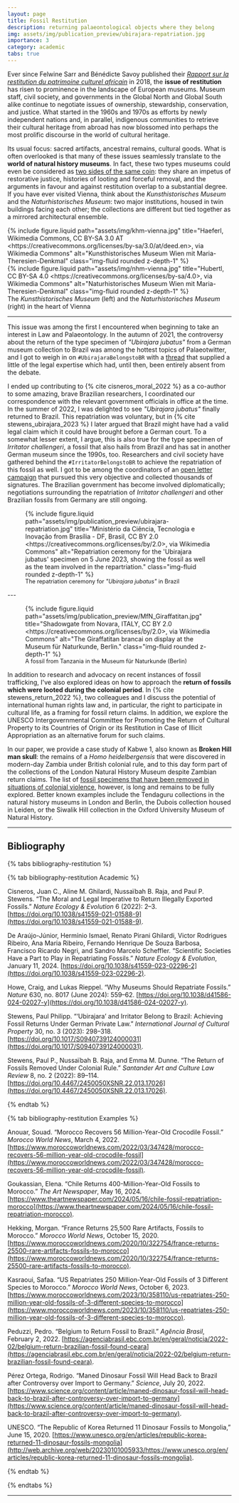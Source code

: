 ```yaml
---
layout: page
title: Fossil Restitution
description: returning palaeontological objects where they belong
img: assets/img/publication_preview/ubirajara-repatriation.jpg
importance: 3
category: academic
tabs: true
---
```


Ever since Felwine Sarr and Bénédicte Savoy published their _[Rapport sur la restitution du patrimoine culturel africain](https://web.archive.org/web/20190328181703/http://restitutionreport2018.com/sarr_savoy_en.pdf)_ in 2018, the **issue of restitution** has risen to prominence in the landscape of European museums. Museum staff, civil society, and governments in the Global North and Global South alike continue to negotiate issues of ownership, stewardship, conservation, and justice. What started in the 1960s and 1970s as efforts by newly independent nations and, in parallel, indigenous communities to retrieve their cultural heritage from abroad has now blossomed into perhaps the most prolific discourse in the world of cultural heritage.

Its usual focus: sacred artifacts, ancestral remains, cultural goods. What is often overlooked is that many of these issues seamlessly translate to the **world of natural history museums**. In fact, these two types museums could even be considered as [two sides of the same coin](https://voelkerrechtsblog.org/two-ways-of-thinking-about-fossils/): they share an impetus of restorative justice, histories of looting and forceful removal, and the arguments in favour and against restitution overlap to a substantial degree. If you have ever visited Vienna, think about the _Kunsthistorisches Museum_ and the _Naturhistorisches Museum_: two major institutions, housed in twin buildings facing each other; the collections are different but tied together as a mirrored architectural ensemble.

<div class="row justify-content-sm-center">
  <div class="col-sm-6 mt-3 mt-md-0">
    {% include figure.liquid path="assets/img/khm-vienna.jpg" title="Haeferl, Wikimedia Commons, CC BY-SA 3.0 AT &lt;https://creativecommons.org/licenses/by-sa/3.0/at/deed.en&gt;, via Wikimedia Commons" alt="Kunsthistorisches Museum Wien mit Maria-Theresien-Denkmal" class="img-fluid rounded z-depth-1" %}
  </div>
  <div class="col-sm-6 mt-3 mt-md-0">
    {% include figure.liquid path="assets/img/nhm-vienna.jpg" title="Hubertl, CC BY-SA 4.0 &lt;https://creativecommons.org/licenses/by-sa/4.0&gt;, via Wikimedia Commons" alt="Naturhistorisches Museum Wien mit Maria-Theresien-Denkmal" class="img-fluid rounded z-depth-1" %}
  </div>
</div>

<div class="caption">
    The <i>Kunsthistorisches Museum</i> (left) and the <i>Naturhistorisches Museum</i> (right) in the heart of Vienna
</div>

---

This issue was among the first I encountered when beginning to take an interest in Law and Palaeontology. In the autumn of 2021, the controversy about the return of the type specimen of _"Ubirajara jubatus"_ from a German museum collection to Brazil was among the hottest topics of Palaeotwitter, and I got to weigh in on `#UbirajaraBelongstoBR` with a [thread](https://x.com/PStewens/status/1435941347794505729) that supplied a little of the legal expertise which had, until then, been entirely absent from the debate.

<div class="row justify-content-sm-center">
    <div class="col-sm-7 mt-3 mt-md-0">
    	<p>I ended up contributing to {% cite cisneros_moral_2022 %} as a co-author to some amazing, brave Brazilian researchers, I coordinated our correspondence with the relevant government officials in office at the time. In the summer of 2022, I was delighted to see <em>"Ubirajara jubatus"</em> finally returned to Brazil. This repatriation was voluntary, but in {% cite stewens_ubirajara_2023 %} I later argued that Brazil might have had a valid legal claim which it could have brought before a German court. To a somewhat lesser extent, I argue, this is also true for the type specimen of <em>Irritator challengeri</em>, a fossil that also hails from Brazil and has sat in another German museum since the 1990s, too. Researchers and civil society have gathered behind the <code>#IrritatorBelongstoBR</code> to achieve the repatriation of this fossil as well. I got to be among the coordinators of an <a href="https://linktr.ee/irritator.repatriation">open letter campaign</a> that pursued this very objective and collected thousands of signatures. The Brazilian government has become involved diplomatically; negotiations surrounding the repatriation of <em>Irritator challengeri</em> and other Brazilian fossils from Germany are still ongoing.</p>
    </div>
    <div class="col-sm-5 mt-3 mt-md-0">
        <figure>
            {% include figure.liquid 
                path="assets/img/publication_preview/ubirajara-repatriation.jpg" 
                title="Ministério da Ciência, Tecnologia e Inovação from Brasília - DF, Brasil, CC BY 2.0 &lt;https://creativecommons.org/licenses/by/2.0&gt;, via Wikimedia Commons" 
                alt="Repatriation ceremony for the 'Ubirajara jubatus' specimen on 5 June 2023, showing the fossil as well as the team involved in the repartriation." 
                class="img-fluid rounded z-depth-1" 
            %}
            <figcaption class="text-center" style="font-size: 0.9em;">
                The repatriation ceremony for <i>"Ubirajara jubatus"</i> in Brazil
            </figcaption>
        </figure>
    </div>
</div>
---
<div class="row justify-content-sm-center">
    <div class="col-sm-2 mt-3 mt-md-0">
        <figure>
            {% include figure.liquid 
                path="assets/img/publication_preview/MfN_Giraffatitan.jpg" 
                title="Shadowgate from Novara, ITALY, CC BY 2.0 &lt;https://creativecommons.org/licenses/by/2.0&gt;, via Wikimedia Commons" 
                alt="The Giraffatitan brancai on display at the Museum für Naturkunde, Berlin." 
                class="img-fluid rounded z-depth-1" 
            %}
            <figcaption class="text-center" style="font-size: 0.9em;">
                A fossil from Tanzania in the Museum für Naturkunde (Berlin)
            </figcaption>
        </figure>
    </div>
    <div class="col-sm-10 mt-3 mt-md-0">
        <p>In addition to research and advocacy on recent instances of fossil trafficking, I've also explored ideas on how to approach the <strong>return of fossils which were looted during the colonial period</strong>. In {% cite stewens_return_2022 %}, two colleagues and I discuss the potential of international human rights law and, in particular, the right to participate in cultural life, as a framing for fossil return claims. In addition, we explore the UNESCO Intergovernmental Committee for Promoting the Return of Cultural Property to its Countries of Origin or its Restitution in Case of Illicit Appropriation as an alternative forum for such claims.</p>
        <p>In our paper, we provide a case study of Kabwe 1, also known as <strong>Broken Hill man skull</strong>: the remains of a <i>Homo heidelbergensis</i> that were discovered in modern-day Zambia under British colonial rule, and to this day form part of the collections of the London Natural History Museum despite Zambian return claims. The list of <a href="https://www.science.org/content/article/countries-demand-their-fossils-back-forcing-natural-history-museums-confront-their-past">fossil specimens that have been removed in situations of colonial violence</a>, however, is long and remains to be fully explored. Better known examples include the Tendaguru collections in the natural history museums in London and Berlin, the Dubois collection housed in Leiden, or the Siwalik Hill collection in the Oxford University Museum of Natural History.
        </p>
    </div>
</div>

---

## Bibliography

{% tabs bibliography-restitution %}

{% tab bibliography-restitution Academic %}

Cisneros, Juan C., Aline M. Ghilardi, Nussaïbah B. Raja, and Paul P. Stewens. “The Moral and Legal Imperative to Return Illegally Exported Fossils.” _Nature Ecology & Evolution_ 6 (2022): 2–3. [https://doi.org/10.1038/s41559-021-01588-9](https://doi.org/10.1038/s41559-021-01588-9).

De Araújo-Júnior, Hermínio Ismael, Renato Pirani Ghilardi, Victor Rodrigues Ribeiro, Ana Maria Ribeiro, Fernando Henrique De Souza Barbosa, Francisco Ricardo Negri, and Sandro Marcelo Scheffler. “Scientific Societies Have a Part to Play in Repatriating Fossils.” _Nature Ecology & Evolution_, January 11, 2024. [https://doi.org/10.1038/s41559-023-02296-2](https://doi.org/10.1038/s41559-023-02296-2).

Howe, Craig, and Lukas Rieppel. “Why Museums Should Repatriate Fossils.” _Nature_ 630, no. 8017 (June 2024): 559–62. [https://doi.org/10.1038/d41586-024-02027-y](https://doi.org/10.1038/d41586-024-02027-y).

Stewens, Paul Philipp. “‘Ubirajara’ and Irritator Belong to Brazil: Achieving Fossil Returns Under German Private Law.” _International Journal of Cultural Property_ 30, no. 3 (2023): 298–318. [https://doi.org/10.1017/S0940739124000031](https://doi.org/10.1017/S0940739124000031).

Stewens, Paul P., Nussaïbah B. Raja, and Emma M. Dunne. “The Return of Fossils Removed Under Colonial Rule.” _Santander Art and Culture Law Review_ 8, no. 2 (2022): 89–114. [https://doi.org/10.4467/2450050XSNR.22.013.17026](https://doi.org/10.4467/2450050XSNR.22.013.17026).

{% endtab %}

{% tab bibliography-restitution Examples %}

Anouar, Souad. “Morocco Recovers 56 Million-Year-Old Crocodile Fossil.” _Morocco World News_, March 4, 2022. [https://www.moroccoworldnews.com/2022/03/347428/morocco-recovers-56-million-year-old-crocodile-fossil](https://www.moroccoworldnews.com/2022/03/347428/morocco-recovers-56-million-year-old-crocodile-fossil).

Goukassian, Elena. “Chile Returns 400-Million-Year-Old Fossils to Morocco.” _The Art Newspaper_, May 16, 2024. [https://www.theartnewspaper.com/2024/05/16/chile-fossil-repatriation-morocco](https://www.theartnewspaper.com/2024/05/16/chile-fossil-repatriation-morocco).

Hekking, Morgan. “France Returns 25,500 Rare Artifacts, Fossils to Morocco.” _Morocco World News_, October 15, 2020. [https://www.moroccoworldnews.com/2020/10/322754/france-returns-25500-rare-artifacts-fossils-to-morocco](https://www.moroccoworldnews.com/2020/10/322754/france-returns-25500-rare-artifacts-fossils-to-morocco).

Kasraoui, Safaa. “US Repatriates 250 Million-Year-Old Fossils of 3 Different Species to Morocco.” _Morocco World News_, October 6, 2023. [https://www.moroccoworldnews.com/2023/10/358110/us-repatriates-250-million-year-old-fossils-of-3-different-species-to-morocco](https://www.moroccoworldnews.com/2023/10/358110/us-repatriates-250-million-year-old-fossils-of-3-different-species-to-morocco).

Peduzzi, Pedro. “Belgium to Return Fossil to Brazil.” _Agência Brasil_, February 2, 2022. [https://agenciabrasil.ebc.com.br/en/geral/noticia/2022-02/belgium-return-brazilian-fossil-found-ceara](https://agenciabrasil.ebc.com.br/en/geral/noticia/2022-02/belgium-return-brazilian-fossil-found-ceara).

Pérez Ortega, Rodrigo. “Maned Dinosaur Fossil Will Head Back to Brazil after Controversy over Import to Germany.” _Science_, July 20, 2022. [https://www.science.org/content/article/maned-dinosaur-fossil-will-head-back-to-brazil-after-controversy-over-import-to-germany](https://www.science.org/content/article/maned-dinosaur-fossil-will-head-back-to-brazil-after-controversy-over-import-to-germany).

UNESCO. “The Republic of Korea Returned 11 Dinosaur Fossils to Mongolia,” June 15, 2020. [https://www.unesco.org/en/articles/republic-korea-returned-11-dinosaur-fossils-mongolia](http://web.archive.org/web/20230101005933/https://www.unesco.org/en/articles/republic-korea-returned-11-dinosaur-fossils-mongolia).

{% endtab %}

{% endtabs %}

---
